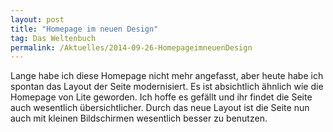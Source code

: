 ```yaml
---
layout: post
title: "Homepage im neuen Design"
tag: Das Weltenbuch
permalink: /Aktuelles/2014-09-26-HomepageimneuenDesign
---
```



Lange habe ich diese Homepage nicht mehr angefasst, aber heute habe ich spontan das Layout der Seite modernisiert. Es ist absichtlich ähnlich wie die Homepage von Lite geworden. Ich hoffe es gefällt und ihr findet die Seite auch wesentlich übersichtlicher. Durch das neue Layout ist die Seite nun auch mit kleinen Bildschirmen wesentlich besser zu benutzen.


